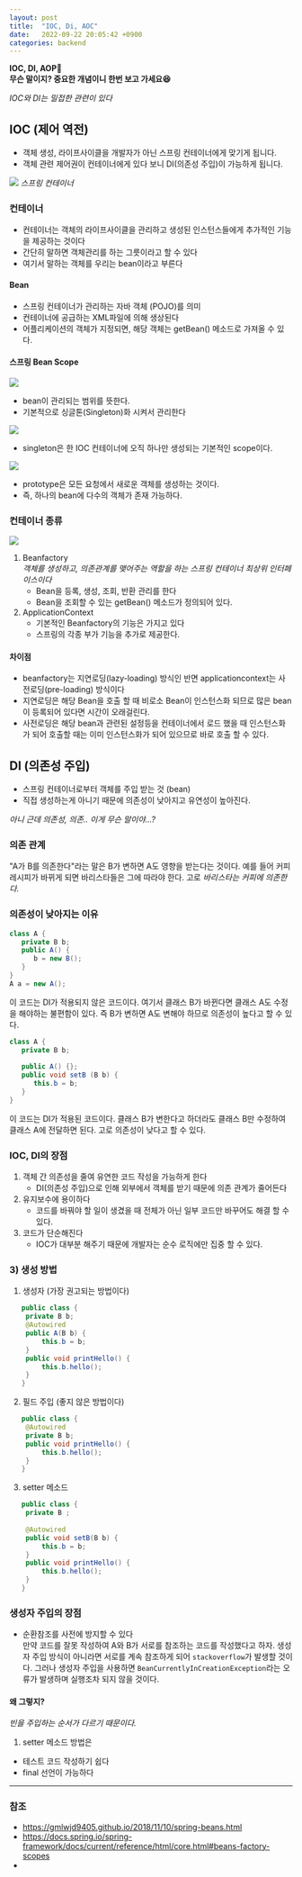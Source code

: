 ```yaml
---
layout: post
title:  "IOC, Di, AOC"
date:   2022-09-22 20:05:42 +0900
categories: backend
---
```


**IOC, DI, AOP🤔  
무슨 말이지?
중요한 개념이니 한번 보고 가세요😆**

*IOC와 DI는 밀접한 관련이 있다*

## IOC (제어 역전)
* 객체 생성, 라이프사이클을 개발자가 아닌 스프링 컨테이너에게 맞기게 됩니다.
* 객체 관련 제어권이 컨테이너에게 있다 보니 DI(의존성 주입)이 가능하게 됩니다.

![](https://media.geeksforgeeks.org/wp-content/uploads/20210702120704/m2.png) *스프링 컨테이너*

### 컨테이너
* 컨테이너는 객체의 라이프사이클을 관리하고 생성된 인스턴스들에게 추가적인 기능을 제공하는 것이다
* 간단히 말하면 객체관리를 하는 그릇이라고 할 수 있다
* 여기서 말하는 객체를 우리는 bean이라고 부른다
   
#### Bean
 * 스프링 컨테이너가 관리하는 자바 객체 (POJO)를 의미
 * 컨테이너에 공급하는 XML파일에 의해 생상된다
 * 어플리케이션의 객체가 지정되면, 해당 객체는 getBean() 메소드로 가져올 수 있다.

#### 스프링 Bean Scope
![](../../assets/img/backend/springbeanscope.png)
*  bean이 관리되는 범위를 뜻한다.
*  기본적으로 싱글톤(Singleton)화 시켜서 관리한다    

![](../../assets/img/backend/springsingleton.png)
*  singleton은 한 IOC 컨테이너에 오직 하나만 생성되는 기본적인 scope이다. 

![](../../assets/img/backend/springprototype.png)
*  prototype은 모든 요청에서 새로운 객체를 생성하는 것이다.
*  즉, 하나의 bean에 다수의 객체가 존재 가능하다.

### 컨테이너 종류
![](../../assets/img/backend/springcontainer.png)
1. Beanfactory  
  *객체를 생성하고, 의존관계를 맺어주는 역할을 하는 스프링 컨테이너 최상위 인터페이스이다*
   - Bean을 등록, 생성, 조회, 반환 관리를 한다
   - Bean을 조회할 수 있는 getBean() 메소드가 정의되어 있다. 
2. ApplicationContext
   - 기본적인 Beanfactory의 기능은 가지고 있다
   - 스프링의 각종 부가 기능을 추가로 제공한다.
  
#### 차이점
  -   beanfactory는 지연로딩(lazy-loading) 방식인 반면 applicationcontext는 사전로딩(pre-loading) 방식이다
  -   지연로딩은 해당 Bean을 호출 할 때 비로소 Bean이 인스턴스화 되므로 많은 bean이 등록되어 있다면 시간이 오래걸린다.
  -   사전로딩은 해당 bean과 관련된 설정등을 컨테이너에서 로드 했을 때 인스턴스화가 되어 호출할 때는 이미 인스턴스화가 되어 있으므로 바로 호출 할 수 있다.

## DI (의존성 주입)
* 스프링 컨테이너로부터 객체를 주입 받는 것 (bean)
* 직접 생성하는게 아니기 때문에 의존성이 낮아지고 유연성이 높아진다.

     
*아니 근데 의존성, 의존.. 이게 무슨 말이야...?*   
   
### 의존 관계
"A가 B를 의존한다"라는 말은 B가 변하면 A도 영향을 받는다는 것이다.
예를 들어 커피 레시피가 바뀌게 되면 바리스타들은 그에 따라야 한다. 고로 *바리스타는 커피에 의존한다.*

### 의존성이 낮아지는 이유
```java
class A {
   private B b;
   public A() {
      b = new B();
   }
}
A a = new A();
```
이 코드는 DI가 적용되지 않은 코드이다.
여기서 클래스 B가 바뀐다면 클래스 A도 수정을 해야하는 불편함이 있다. 즉 B가 변하면 A도 변해야 하므로 의존성이 높다고 할 수 있다.

```java
class A {
   private B b;
   
   public A() {};
   public void setB (B b) {
      this.b = b;
   }
}
```
이 코드는 DI가 적용된 코드이다.
클래스 B가 변한다고 하더라도 클래스 B만 수정하여 클래스 A에 전달하면 된다. 고로 의존성이 낮다고 할 수 있다.

### IOC, DI의 장점
1. 객체 간 의존성을 줄여 유연한 코드 작성을 가능하게 한다
   - DI(의존성 주입)으로 인해 외부에서 객체를 받기 때문에 의존 관계가 줄어든다
2. 유지보수에 용이하다
   - 코드를 바꿔야 할 일이 생겼을 때 전체가 아닌 일부 코드만 바꾸어도 해결 할 수 있다.
3. 코드가 단순해진다
   - IOC가 대부분 해주기 때문에 개발자는 순수 로직에만 집중 할 수 있다.

### 3) 생성 방법
1. 생성자 (가장 권고되는 방법이다)
```java
   public class {
    private B b;
    @Autowired
    public A(B b) {
        this.b = b;
    }
    public void printHello() {
        this.b.hello();
    }
   }
```    
2. 필드 주입 (좋지 않은 방법이다)
```java
   public class {
    @Autowired
    private B b;
    public void printHello() {
        this.b.hello();
    }
   }
```
3. setter 메소드
```java
   public class {
    private B ;
    
    @Autowired
    public void setB(B b) {
        this.b = b;
    }
    public void printHello() {
        this.b.hello();
    }
   }
```
### 생성자 주입의 장점
* 순환참조를 사전에 방지할 수 있다   
만약 코드를 잘못 작성하여 A와 B가 서로를 참조하는 코드를 작성했다고 하자. 생성자 주입 방식이 아니라면 서로를 계속 참조하게 되어 `stackoverflow`가 발생할 것이다. 그러나 생성자 주입을 사용하면 `BeanCurrentlyInCreationException`라는 오류가 발생하며 실행조차 되지 않을 것이다.    
#### 왜 그렇지?
*빈을 주입하는 순서가 다르기 때문이다.*
1. setter 메소드 방법은 
  
* 테스트 코드 작성하기 쉽다
* final 선언이 가능하다

<hr>

### 참조
-  https://gmlwjd9405.github.io/2018/11/10/spring-beans.html
-  https://docs.spring.io/spring-framework/docs/current/reference/html/core.html#beans-factory-scopes
-  